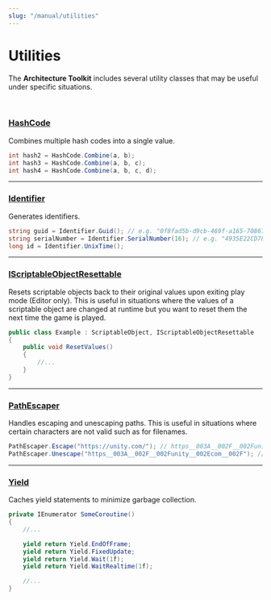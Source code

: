 ```yaml
---
slug: "/manual/utilities"
---
```


# Utilities

The **Architecture Toolkit** includes several utility classes that may be useful under specific situations.

<br/>

### [HashCode](/api/Zigurous.Architecture/HashCode)

Combines multiple hash codes into a single value.

```csharp
int hash2 = HashCode.Combine(a, b);
int hash3 = HashCode.Combine(a, b, c);
int hash4 = HashCode.Combine(a, b, c, d);
```

<hr/>

### [Identifier](/api/Zigurous.Architecture/Identifier)

Generates identifiers.

```csharp
string guid = Identifier.Guid(); // e.g. "0f8fad5b-d9cb-469f-a165-70867728950e"
string serialNumber = Identifier.SerialNumber(16); // e.g. "4935E22CD7854C15"
long id = Identifier.UnixTime();
```

<hr/>

### [IScriptableObjectResettable](/api/Zigurous.Architecture/IScriptableObjectResettable)

Resets scriptable objects back to their original values upon exiting play mode (Editor only). This is useful in situations where the values of a scriptable object are changed at runtime but you want to reset them the next time the game is played.

```csharp
public class Example : ScriptableObject, IScriptableObjectResettable
{
    public void ResetValues()
    {
        //...
    }
}
```

<hr/>

### [PathEscaper](/api/Zigurous.Architecture/PathEscaper)

Handles escaping and unescaping paths. This is useful in situations where certain characters are not valid such as for filenames.

```csharp
PathEscaper.Escape("https://unity.com/"); // https__003A__002F__002Funity__002Ecom__002F
PathEscaper.Unescape("https__003A__002F__002Funity__002Ecom__002F"); // https://unity.com/
```

<hr/>

### [Yield](/api/Zigurous.Architecture/Yield)

Caches yield statements to minimize garbage collection.

```csharp
private IEnumerator SomeCoroutine()
{
    //...

    yield return Yield.EndOfFrame;
    yield return Yield.FixedUpdate;
    yield return Yield.Wait(1f);
    yield return Yield.WaitRealtime(1f);

    //...
}
```
